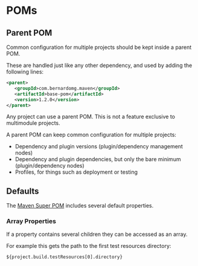 # POMs

## Parent POM

Common configuration for multiple projects should be kept inside a parent POM.

These are handled just like any other dependency, and used by adding the following lines:

```xml
<parent>
   <groupId>com.bernardomg.maven</groupId>
   <artifactId>base-pom</artifactId>
   <version>1.2.0</version>
</parent>
```

Any project can use a parent POM. This is not a feature exclusive to multimodule projects.

A parent POM can keep common configuration for multiple projects:

* Dependency and plugin versions \(plugin/dependency management nodes\)
* Dependency and plugin dependencies, but only the bare minimum \(plugin/dependency nodes\)
* Profiles, for things such as deployment or testing

## Defaults

The [Maven Super POM](https://maven.apache.org/pom.html#The_Super_POM) includes several default properties.

### Array Properties

If a property contains several children they can be accessed as an array.

For example this gets the path to the first test resources directory:

```
${project.build.testResources[0].directory}
```



